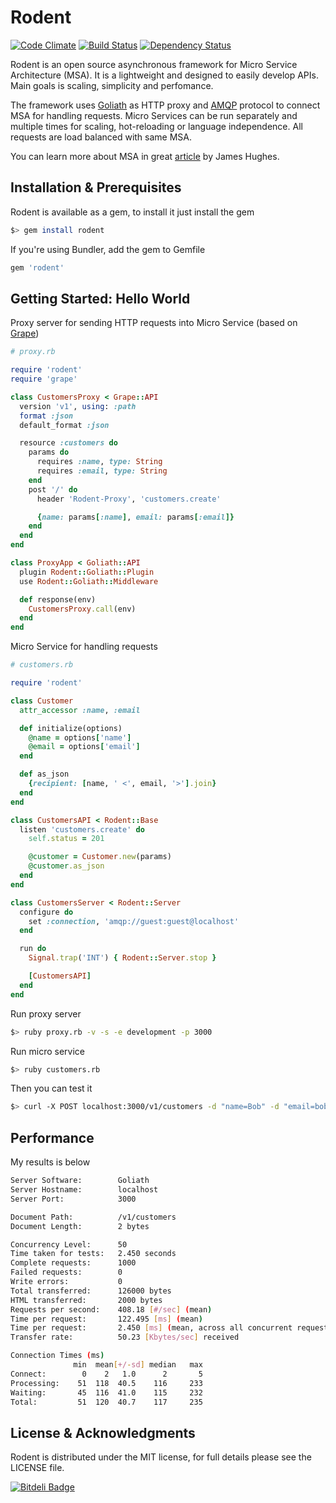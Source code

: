 # Rodent

[![Code Climate](https://codeclimate.com/github/kkdoo/rodent.png)](https://codeclimate.com/github/kkdoo/rodent) [![Build Status](https://travis-ci.org/kkdoo/rodent.png?branch=master)](https://travis-ci.org/kkdoo/rodent) [![Dependency Status](https://gemnasium.com/kkdoo/rodent.png)](https://gemnasium.com/kkdoo/rodent)

Rodent is an open source asynchronous framework for Micro Service Architecture (MSA). It is a lightweight and designed to easily develop APIs. Main goals is scaling, simplicity and perfomance.

The framework uses [Goliath](https://github.com/postrank-labs/goliath) as HTTP proxy and [AMQP](https://github.com/ruby-amqp/amqp) protocol to connect MSA for handling requests. Micro Services can be run separately and multiple times for scaling, hot-reloading or language independence. All requests are load balanced with same MSA.

You can learn more about MSA in great [article](http://yobriefca.se/blog/2013/04/29/micro-service-architecture/) by James Hughes.

## Installation & Prerequisites

Rodent is available as a gem, to install it just install the gem

```bash
$> gem install rodent
```

If you're using Bundler, add the gem to Gemfile

```ruby
gem 'rodent'
```

## Getting Started: Hello World

Proxy server for sending HTTP requests into Micro Service (based on [Grape](https://github.com/intridea/grape))

```ruby
# proxy.rb

require 'rodent'
require 'grape'

class CustomersProxy < Grape::API
  version 'v1', using: :path
  format :json
  default_format :json

  resource :customers do
    params do
      requires :name, type: String
      requires :email, type: String
    end
    post '/' do
      header 'Rodent-Proxy', 'customers.create'

      {name: params[:name], email: params[:email]}
    end
  end
end

class ProxyApp < Goliath::API
  plugin Rodent::Goliath::Plugin
  use Rodent::Goliath::Middleware

  def response(env)
    CustomersProxy.call(env)
  end
end
```

Micro Service for handling requests

```ruby
# customers.rb

require 'rodent'

class Customer
  attr_accessor :name, :email

  def initialize(options)
    @name = options['name']
    @email = options['email']
  end

  def as_json
    {recipient: [name, ' <', email, '>'].join}
  end
end

class CustomersAPI < Rodent::Base
  listen 'customers.create' do
    self.status = 201

    @customer = Customer.new(params)
    @customer.as_json
  end
end

class CustomersServer < Rodent::Server
  configure do
    set :connection, 'amqp://guest:guest@localhost'
  end

  run do
    Signal.trap('INT') { Rodent::Server.stop }

    [CustomersAPI]
  end
end
```

Run proxy server

```bash
$> ruby proxy.rb -v -s -e development -p 3000
```

Run micro service

```bash
$> ruby customers.rb
```

Then you can test it
```bash
$> curl -X POST localhost:3000/v1/customers -d "name=Bob" -d "email=bob@example.com"
```

## Performance

My results is below

```bash
Server Software:        Goliath
Server Hostname:        localhost
Server Port:            3000

Document Path:          /v1/customers
Document Length:        2 bytes

Concurrency Level:      50
Time taken for tests:   2.450 seconds
Complete requests:      1000
Failed requests:        0
Write errors:           0
Total transferred:      126000 bytes
HTML transferred:       2000 bytes
Requests per second:    408.18 [#/sec] (mean)
Time per request:       122.495 [ms] (mean)
Time per request:       2.450 [ms] (mean, across all concurrent requests)
Transfer rate:          50.23 [Kbytes/sec] received

Connection Times (ms)
              min  mean[+/-sd] median   max
Connect:        0    2   1.0      2       5
Processing:    51  118  40.5    116     233
Waiting:       45  116  41.0    115     232
Total:         51  120  40.7    117     235
```

## License & Acknowledgments

Rodent is distributed under the MIT license, for full details please see the LICENSE file.


[![Bitdeli Badge](https://d2weczhvl823v0.cloudfront.net/kkdoo/rodent/trend.png)](https://bitdeli.com/free "Bitdeli Badge")

